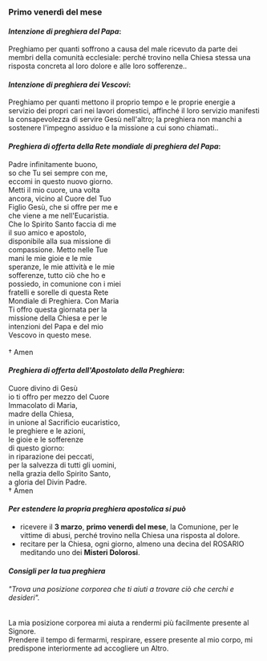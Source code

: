 
### Primo venerdì del mese

#### *Intenzione di preghiera del Papa*:
Preghiamo per quanti soffrono a causa del male ricevuto da parte dei membri della comunità ecclesiale: perché trovino nella Chiesa stessa una risposta concreta al loro dolore e alle loro sofferenze..

#### *Intenzione di preghiera dei Vescovi*:
Preghiamo per quanti mettono il proprio tempo e le proprie energie a servizio dei propri cari nei lavori domestici, affinché il loro servizio manifesti la consapevolezza di servire Gesù nell'altro; la preghiera non manchi a sostenere l'impegno assiduo e la missione a cui sono chiamati..

#### *Preghiera di offerta della Rete mondiale di preghiera del Papa*:
Padre infinitamente buono,<br>so che Tu sei sempre con me,<br>eccomi in questo nuovo giorno.<br>Metti il mio cuore, una volta<br>ancora, vicino al Cuore del Tuo<br>Figlio Gesù, che si offre per me e<br>che viene a me nell'Eucaristia.<br>Che lo Spirito Santo faccia di me<br>il suo amico e apostolo,<br>disponibile alla sua missione di<br>compassione. Metto nelle Tue<br>mani le mie gioie e le mie<br>speranze, le mie attività e le mie<br>sofferenze, tutto ciò che ho e<br>possiedo, in comunione con i miei<br>fratelli e sorelle di questa Rete<br>Mondiale di Preghiera. Con Maria<br>Ti offro questa giornata per la<br>missione della Chiesa e per le<br>intenzioni del Papa e del mio<br>Vescovo in questo mese.<br><br>† Amen

#### *Preghiera di offerta dell'Apostolato della Preghiera*:
Cuore divino di Gesù<br>io ti offro per mezzo del Cuore<br>Immacolato di Maria,<br>madre della Chiesa,<br>in unione al Sacrificio eucaristico,<br>le preghiere e le azioni,<br>le gioie e le sofferenze<br>di questo giorno:<br>in riparazione dei peccati,<br>per la salvezza di tutti gli uomini,<br>nella grazia dello Spirito Santo,<br>a gloria del Divin Padre.<br>† Amen

#### *Per estendere la propria preghiera apostolica si può*
- ricevere il **3 marzo**, **primo venerdì del mese**, la Comunione, per le vittime di abusi, perché trovino nella Chiesa una risposta al dolore.
- recitare per la Chiesa, ogni giorno, almeno una decina del ROSARIO meditando uno dei **Misteri Dolorosi**.

#### *Consigli per la tua preghiera*

###### "Trova una posizione corporea che ti aiuti a trovare ciò che cerchi e desideri".

La mia posizione corporea mi aiuta a rendermi più facilmente presente al Signore.<br>Prendere il tempo di fermarmi, respirare, essere presente al mio corpo, mi predispone interiormente ad accogliere un Altro.